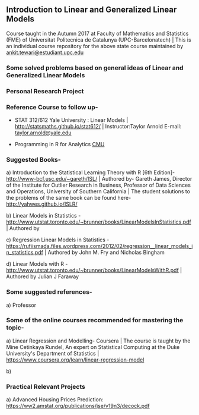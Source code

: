 ## Introduction to Linear and Generalized Linear Models

Course taught in the Autumn 2017 at Faculty of Mathematics and Statistics (FME) of Universitat Politecnica de Catalunya (UPC-Barcelonatech) | This is an individual course repository for the above state course maintained by ankit.tewari@estudiant.upc.edu


### Some solved problems based on general ideas of Linear and Generalized Linear Models  

### Personal Research Project 




### Reference Course to follow up-
- STAT 312/612 Yale University : Linear Models | http://statsmaths.github.io/stat612/ | Instructor:Taylor Arnold E-mail: taylor.arnold@yale.edu

- Programming in R for Analytics [CMU](https://www.andrew.cmu.edu/user/achoulde/94842/)



### Suggested Books-
a) Introduction to the Statistical Learning Theory with R [6th Edition]- http://www-bcf.usc.edu/~gareth/ISL/     |      Authored by- Gareth James, Director of the Institute for Outlier Research in Business, Professor of Data Sciences and Operations, University of Southern California     |    The student solutions to the problems of the same book can be found here- http://yahwes.github.io/ISLR/

b) Linear Models in Statistics - http://www.utstat.toronto.edu/~brunner/books/LinearModelsInStatistics.pdf | Authored by

c) Regression Linear Models in Statistics - https://rufiismada.files.wordpress.com/2012/02/regression__linear_models_in_statistics.pdf     |    Authored by John M. Fry and Nicholas Bingham

d) Linear Models with R - http://www.utstat.toronto.edu/~brunner/books/LinearModelsWithR.pdf  |  Authored by Julian J Faraway

### Some suggested references-

a) Professor 


### Some of the online courses recommended for mastering the topic-

a) Linear Regression and Modelling- Coursera | The course is taught by the Mine Cetinkaya Rundel, An expert on Statistical Computing at the Duke University's Department of Statistics | https://www.coursera.org/learn/linear-regression-model  

b) 

### Practical Relevant Projects 

a) Advanced Housing Prices Prediction: https://ww2.amstat.org/publications/jse/v19n3/decock.pdf
